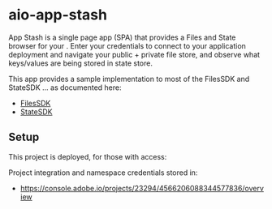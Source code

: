 # aio-app-stash

App Stash is a single page app (SPA) that provides a Files and State browser for your .
Enter your credentials to connect to your application deployment and navigate your public + private file store, and observe what keys/values are being stored in state store.

This app provides a sample implementation to most of the FilesSDK and StateSDK
... as documented here:

- [FilesSDK](https://github.com/adobe/aio-lib-files)
- [StateSDK](https://github.com/adobe/aio-lib-state)



## Setup

This project is deployed, for those with access:

Project integration and namespace credentials stored in: 
- https://console.adobe.io/projects/23294/4566206088344577836/overview


